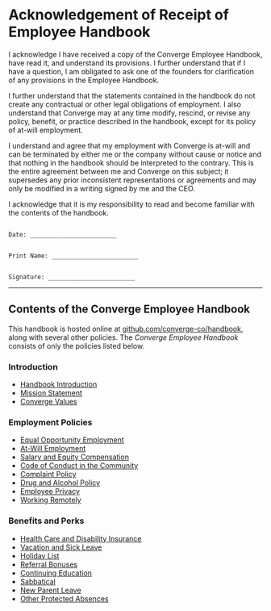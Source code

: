 # Acknowledgement of Receipt of Employee Handbook

I acknowledge I have received a copy of the Converge Employee Handbook, have read it, and understand its provisions.  I further understand that if I have a question, I am obligated to ask one of the founders for clarification of any provisions in the Employee Handbook.

I further understand that the statements contained in the handbook do not create any contractual or other legal obligations of employment.  I also understand that Converge may at any time modify, rescind, or revise any policy, benefit, or practice described in the handbook, except for its policy of at-will employment.

I understand and agree that my employment with Converge is at-will and can be terminated by either me or the company without cause or notice and that nothing in the handbook should be interpreted to the contrary.  This is the entire agreement between me and Converge on this subject; it supersedes any prior inconsistent representations or agreements and may only be modified in a writing signed by me and the CEO.

I acknowledge that it is my responsibility to read and become familiar with the contents of the handbook.



```

Date: ________________________


Print Name: ________________________


Signature: ________________________

```

***


## Contents of the Converge Employee Handbook
This handbook is hosted online at [github.com/converge-co/handbook](https://github.com/handbook), along with several other policies. The *Converge Employee Handbook* consists of only the policies listed below.

### Introduction
* [Handbook Introduction](https://github.com/converge-co/handbook/blob/master/Hiring%20Documents/Handbook%20Introduction.md)
* [Mission Statement](https://github.com/converge-co/handbook/blob/master/Mission%20Statement.md)
* [Converge Values](https://github.com/converge-co/handbook/blob/master/Converge%20Values.md)

### Employment Policies
* [Equal Opportunity Employment](https://github.com/converge-co/handbook/blob/master/Employment%20Policies/Equal%20Opportunity%20Employment.md)
* [At-Will Employment](https://github.com/converge-co/handbook/blob/master/Employment%20Policies/At-Will%20Employment.md)
* [Salary and Equity Compensation](https://github.com/converge-co/handbook/blob/master/Employment%20Policies/Salary%20and%20Equity%20Compensation.md)
* [Code of Conduct in the Community](https://github.com/converge-co/handbook/blob/master/Employment%20Policies/Code%20of%20Conduct%20in%20the%20Community.md)
* [Complaint Policy](https://github.com/converge-co/handbook/blob/master/Employment%20Policies/Complaint%20Policy.md)
* [Drug and Alcohol Policy](https://github.com/converge-co/handbook/blob/master/Employment%20Policies/Drug%20and%20Alcohol%20Policy.md)
* [Employee Privacy](https://github.com/converge-co/handbook/blob/master/Employment%20Policies/Employee%20Privacy.md)
* [Working Remotely](https://github.com/converge-co/handbook/blob/master/Employment%20Policies/Working%20Remotely.md)

### Benefits and Perks
* [Health Care and Disability Insurance](https://github.com/converge-co/handbook/blob/master/Benefits%20and%20Perks/Healthcare%20and%20Disability%20Insurance.md)
* [Vacation and Sick Leave](https://github.com/converge-co/handbook/blob/master/Benefits%20and%20Perks/Vacation%20and%20Sick%20Leave.md)
* [Holiday List](https://github.com/converge-co/handbook/blob/master/Benefits%20and%20Perks/Holiday%20List.md)
* [Referral Bonuses](https://github.com/converge-co/handbook/blob/master/Benefits%20and%20Perks/Referral%20Bonuses.md)
* [Continuing Education](https://github.com/converge-co/handbook/blob/master/Benefits%20and%20Perks/Continuing%20Education.md)
* [Sabbatical](https://github.com/converge-co/handbook/blob/master/Benefits%20and%20Perks/Sabbatical.md)
* [New Parent Leave](https://github.com/converge-co/handbook/blob/master/Benefits%20and%20Perks/New%20Parent%20Leave.md)
* [Other Protected Absences](https://github.com/converge-co/handbook/blob/master/Benefits%20and%20Perks/Other%20Protected%20Absences.md)
